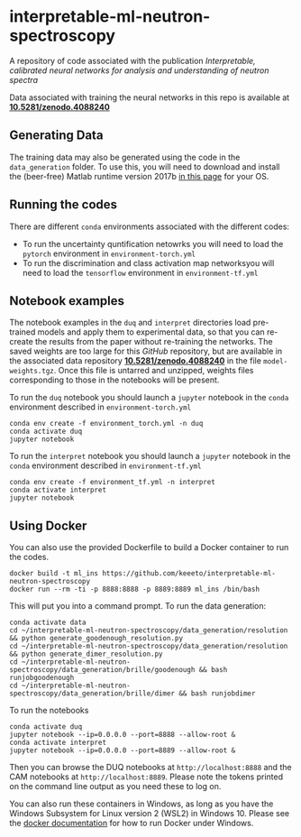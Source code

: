 # interpretable-ml-neutron-spectroscopy
A repository of code associated with the publication _Interpretable, calibrated neural networks for analysis and understanding of neutron spectra_

Data associated with training the neural networks in this repo is available at [**10.5281/zenodo.4088240**](https://zenodo.org/deposit/4088240)

## Generating Data

The training data may also be generated using the code in the `data_generation` folder.
To use this, you will need to download and install the (beer-free) Matlab runtime version 2017b [in this page](https://www.mathworks.com/products/compiler/matlab-runtime.html) for your OS.

## Running the codes

There are different `conda` environments associated with the different codes:

* To run the uncertainty quntification netowrks you will need to load the `pytorch` environment in `environment-torch.yml`
* To run the discrimination and class activation map networksyou will need to load the `tensorflow` environment in `environment-tf.yml`

## Notebook examples

The notebook examples in the `duq` and `interpret` directories load pre-trained models and apply them to experimental data, so that you can re-create the results from the paper without re-training the networks. The saved weights are too large for this *GitHub* repository, but are available in the associated data repository [**10.5281/zenodo.4088240**](https://zenodo.org/deposit/4088240) in the file `model-weights.tgz`. Once this file is untarred and unzipped, weights files corresponding to those in the notebooks will be present.   

To run the `duq` notebook you should launch a `jupyter` notebook in the `conda` environment described in `environment-torch.yml`
```
conda env create -f environment_torch.yml -n duq
conda activate duq
jupyter notebook
```

To run the `interpret` notebook you should launch a `jupyter` notebook in the `conda` environment described in `environment-tf.yml`
```
conda env create -f environment_tf.yml -n interpret
conda activate interpret
jupyter notebook
```

## Using Docker

You can also use the provided Dockerfile to build a Docker container to run the codes.

```
docker build -t ml_ins https://github.com/keeeto/interpretable-ml-neutron-spectroscopy
docker run --rm -ti -p 8888:8888 -p 8889:8889 ml_ins /bin/bash
```

This will put you into a command prompt. To run the data generation:

```
conda activate data
cd ~/interpretable-ml-neutron-spectroscopy/data_generation/resolution && python generate_goodenough_resolution.py
cd ~/interpretable-ml-neutron-spectroscopy/data_generation/resolution && python generate_dimer_resolution.py
cd ~/interpretable-ml-neutron-spectroscopy/data_generation/brille/goodenough && bash runjobgoodenough
cd ~/interpretable-ml-neutron-spectroscopy/data_generation/brille/dimer && bash runjobdimer
```

To run the notebooks

```
conda activate duq
jupyter notebook --ip=0.0.0.0 --port=8888 --allow-root &
conda activate interpret
jupyter notebook --ip=0.0.0.0 --port=8889 --allow-root &
```

Then you can browse the DUQ notebooks at `http://localhost:8888` and the CAM notebooks at `http://localhost:8889`.
Please note the tokens printed on the command line output as you need these to log on.

You can also run these containers in Windows, as long as you have the Windows Subsystem for Linux version 2 (WSL2) in Windows 10.
Please see the [docker documentation](https://docs.docker.com/docker-for-windows/wsl/) for how to run Docker under Windows.
